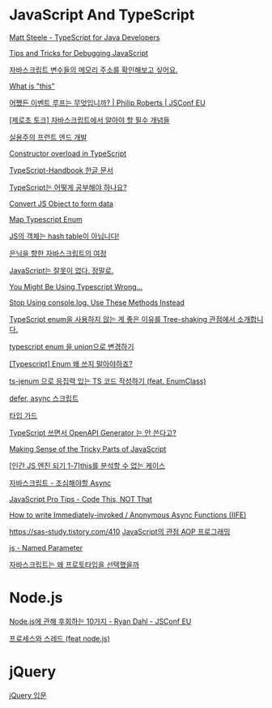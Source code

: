 

# JavaScript And TypeScript

[Matt Steele - TypeScript for Java Developers](https://www.youtube.com/watch?v=7v9GxHR2Ffg&list=PLiLLi47PCMPjvVIba_5Tzl--QqblJkpnZ&index=9&ab_channel=OmahaJavaUsersGroup)
<br/>

[Tips and Tricks for Debugging JavaScript](https://www.youtube.com/watch?v=_QtUGdaCb1c&list=PLiLLi47PCMPjvVIba_5Tzl--QqblJkpnZ&index=45&ab_channel=JamesQQuick)
<br/>

[자바스크립트 변수들의 메모리 주소를 확인해보고 싶어요.](https://www.youtube.com/watch?v=Rp_-WJlXqHU&list=PLiLLi47PCMPjvVIba_5Tzl--QqblJkpnZ&index=82&ab_channel=%5B%EC%98%A4%EC%A0%9C%EC%9D%B4%ED%8A%9C%EB%B8%8C%5DOJTube )
<br/>

[What is "this"](https://www.youtube.com/watch?v=kb0Af7dzCTs&list=PLiLLi47PCMPjvVIba_5Tzl--QqblJkpnZ&index=125&ab_channel=VisualStudioCode)
<br/>

[어쨌든 이벤트 루프는 무엇입니까? | Philip Roberts | JSConf EU](https://www.youtube.com/watch?v=8aGhZQkoFbQ&list=PLiLLi47PCMPjvVIba_5Tzl--QqblJkpnZ&index=273&ab_channel=JSConf)
<br/>

[[제로초 토크] 자바스크립트에서 알아야 할 필수 개념들](https://www.youtube.com/watch?v=b4LxIniE9-M&list=PLiLLi47PCMPjvVIba_5Tzl--QqblJkpnZ&index=257&ab_channel=ZeroChoTV)
<br/>

[실용주의 프런트 엔드 개발](https://peter-cho.gitbook.io/book/)
<br/>

[Constructor overload in TypeScript](https://stackoverflow.com/questions/12702548/constructor-overload-in-typescript)
<br/>

[TypeScript-Handbook 한글 문서](https://typescript-kr.github.io/)
<br/>

[TypeScript는 어떻게 공부해야 하나요?](https://yozm.wishket.com/magazine/detail/1376/)
<br/>

[Convert JS Object to form data](https://stackoverflow.com/questions/22783108/convert-js-object-to-form-data)
<br/>

[Map Typescript Enum](https://stackoverflow.com/questions/41308123/map-typescript-enum)

[JS의 객체는 hash table이 아닙니다!](https://velog.io/@wongue_shin/JS%EC%9D%98-%EA%B0%9D%EC%B2%B4%EB%8A%94-hash-table%EC%9D%B4-%EC%95%84%EB%8B%99%EB%8B%88%EB%8B%A4)

[은닉을 향한 자바스크립트의 여정](https://meetup.toast.com/posts/228)

[JavaScript는 잘못이 없다. 정말로.](https://pitzcarraldo.medium.com/javascript%EB%8A%94-%EC%9E%98%EB%AA%BB%EC%9D%B4-%EC%97%86%EB%8B%A4-%EC%A0%95%EB%A7%90%EB%A1%9C-fb9b8e033b10)

[You Might Be Using Typescript Wrong...](https://www.youtube.com/watch?v=RmGHnYUqQ4k&list=PLiLLi47PCMPjvVIba_5Tzl--QqblJkpnZ&ab_channel=Theo-ping%E2%80%A4gg)

[Stop Using console.log. Use These Methods Instead](https://www.youtube.com/watch?v=qkCwhNkA7dU&list=PLiLLi47PCMPjvVIba_5Tzl--QqblJkpnZ&index=13&ab_channel=WebDevSimplified)

[TypeScript enum을 사용하지 않는 게 좋은 이유를 Tree-shaking 관점에서 소개합니다.](https://engineering.linecorp.com/ko/blog/typescript-enum-tree-shaking/)

[typescript enum 을 union으로 변경하기](https://velog.io/@leehaeun0/typescript-enum-%EC%9D%84-union%EC%9C%BC%EB%A1%9C-%EB%B3%80%EA%B2%BD%ED%95%98%EA%B8%B0)

[[Typescript] Enum 왜 쓰지 말아야하죠?](https://velog.io/@sensecodevalue/Typescript-Enum-%EC%99%9C-%EC%93%B0%EC%A7%80-%EB%A7%90%EC%95%84%EC%95%BC%ED%95%98%EC%A3%A0)

[ts-jenum 으로 응집력 있는 TS 코드 작성하기 (feat. EnumClass)](https://jojoldu.tistory.com/621)

[defer, async 스크립트](https://ko.javascript.info/script-async-defer)

[타입 가드](https://radlohead.gitbook.io/typescript-deep-dive/type-system/typeguard)

[TypeScript 쓰면서 OpenAPI Generator 는 안 쓴다고?](https://min9nim.vercel.app/2022-04-07-openapi-generator/)

[Making Sense of the Tricky Parts of JavaScript](https://www.youtube.com/watch?v=tiRhFGnCltw&list=LLg19zd5p7T_YkjpHp-h0YkQ&index=3&ab_channel=Academind)

[[인간 JS 엔진 되기 1-7]this를 분석할 수 없는 케이스](https://www.youtube.com/watch?v=3l2yiP0ch3U&list=LLg19zd5p7T_YkjpHp-h0YkQ&index=4&ab_channel=ZeroChoTV)

[자바스크립트 - 조심해야할 Async](https://www.youtube.com/watch?v=e09U4QOUOg4&list=LLg19zd5p7T_YkjpHp-h0YkQ&index=9&ab_channel=%EC%BD%94%EB%93%9C%EA%B9%8E%EB%8A%94%EB%85%B8%EC%9D%B8)

[JavaScript Pro Tips - Code This, NOT That](https://www.youtube.com/watch?v=Mus_vwhTCq0&list=LLg19zd5p7T_YkjpHp-h0YkQ&index=16&ab_channel=Fireship)

[How to write Immediately-invoked / Anonymous Async Functions (IIFE)](https://usefulangle.com/post/248/javascript-async-anonymous-function-iife)

[]()
https://sas-study.tistory.com/410
[JavaScript의 관점 AOP 프로그래밍](https://blog.bitsrc.io/aspect-oriented-programming-in-javascript-c4cb43f6bfcc)

[js - Named Parameter](https://blog.naver.com/PostView.nhn?isHttpsRedirect=true&blogId=dktmrorl&logNo=221908298329&parentCategoryNo=&categoryNo=&viewDate=&isShowPopularPosts=false&from=postView)

[자바스크립트는 왜 프로토타입을 선택했을까](https://medium.com/@limsungmook/%EC%9E%90%EB%B0%94%EC%8A%A4%ED%81%AC%EB%A6%BD%ED%8A%B8%EB%8A%94-%EC%99%9C-%ED%94%84%EB%A1%9C%ED%86%A0%ED%83%80%EC%9E%85%EC%9D%84-%EC%84%A0%ED%83%9D%ED%96%88%EC%9D%84%EA%B9%8C-997f985adb42)

[]()


# Node.js

[Node.js에 관해 후회하는 10가지 - Ryan Dahl - JSConf EU](https://www.youtube.com/watch?v=M3BM9TB-8yA&list=PLiLLi47PCMPjvVIba_5Tzl--QqblJkpnZ&index=274&ab_channel=JSConf)

[프로세스와 스레드 (feat node.js)](https://overcome-the-limits.tistory.com/517)


# jQuery

[jQuery 입문](https://www.devkuma.com/docs/jquery/)
<br/>

[]()
<br/>

[]()
<br/>



